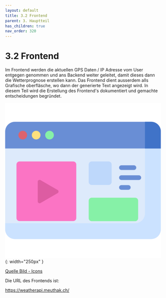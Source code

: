 ```yaml
---
layout: default
title: 3.2 Frontend
parent: 3. Hauptteil
has_children: true
nav_order: 320
---
```


# 3.2 Frontend

Im Frontend werden die aktuellen GPS Daten / IP Adresse vom User entgegen genommen und ans Backend weiter geleitet, damit dieses dann die Wetterprognose erstellen kann. Das Frontend dient ausserdem alls Grafische oberfläsche, wo dann der generierte Text angezeigt wird. In diesem Teil wird die Erstellung des Frontend's dokumentiert und gemachte entscheidungen begründet.

![Frontend](../ressources/icons/front-end.png){: width="250px" }

[Quelle Bild - Icons](../anhang/600-quellen.html#64-icons)

Die URL des Frontends ist:

<https://weatherapi.meuthak.ch/>
